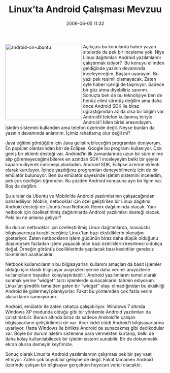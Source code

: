 ﻿---
layout: post
title: Linux&#8217;ta Android &#199;al&#305;&#351;mas&#305; Mevzuu
date: 2009-06-05 11:32
comments: true
categories: []
---
<p><img style="border-bottom: 0px; border-left: 0px; margin: 0px 5px 5px 0px; display: inline; border-top: 0px; border-right: 0px" title="android-on-ubuntu" border="0" alt="android-on-ubuntu" align="left" src="http://onurbaykal.com.tr/wp-content/uploads/2009/06/androidonubuntu.jpg" width="240" height="240" /> Açıkçası bu konularda haber yazan sitelerde de pek bir inceleme yok. Niye Linux dağıtımları Android yazılımlarını çalıştırmak istiyor?&#160; Bu konuyu elimden geldiğinde yazının devamında inceleyeceğim. Baştan uyarayım. Bu yazı pek resimli olamayacak. Zaten öyle haber içeriği de taşımıyor. Sadece bir göz atma diyebiliriz sanırım. Sonuçta ben de bu teknolojiye ben de henüz elimi sürmüş değilim ama daha önce Android SDK ile biraz uğraştığımdan az da olsa bir bilgim var. Androidli telefon kullanmış biriyle Android’i bilen birisi arasındayım. İşletim sistemini kullandım ama telefon üzerinde değil. Neyse bunları da yazının devamında anlatırım. İçimiz rahatlamış olur değil mi?</p> <!--more-->  <p>Java eğitimi gördüğüm için Java geliştirebileceğim programları deniyorum. En popüler olanlarından biri de Eclipse. Google bu programı kullanıyor. Çok geniş bir eklenti desteği var. Android’in ilk zamanlarında uzun bir süre elime alıp göremeyeceğimi bilerek en azından SDK’i inceleyeyim belki bir şeyler kaparım diyerek indirmeyi planladım. Android SDK, Eclipse üzerine eklenti olarak kuruluyor. İçinde yazdığınız programları deneyebilmeniz için de bir emülatör bulunuyor. Ben bu emülatör sayesinde işletim sistemini inceledim, pek çok özelliğini öğrendim. Bu yüzden Android konusuna ayrı bir ilgim var. Boş da değilim.</p>  <p>Şu sıralar da Ubuntu ve Moblin’de Android yazılımlarının çalışacağından bahsediliyor. Moblin, netbooklar için özel geliştirilen bir Linux dağıtımı. Android desteği de Ubuntu’nun Netbook Remix dağıtımında olacak. Yani netbook için özelleştirilmiş dağıtımlarda Android yazılımları desteği olacak. Peki bu ne anlama geliyor?</p>  <p>Bu durum netbooklar için özelleştirilmiş Linux dağıtımlarda, masaüstü bilgisayarınıza kurabileceğiniz Linux’tan bazı eksikliklerin olacağını gösteriyor. Zaten netbookların işlem gücünün biraz daha düşük olduğunu düşünürsek fazladan işlem yapacak olan bazı özelliklerin kesilmesi oldukça doğal. Örneğin görünüş özelliklerinde yapılacak bazı kesintiler gereksiz tüketimleri azaltacaktır.</p>  <p>Netbook kullanıcılarının bu bilgisayarları kullanım amaçları da basit işlemler olduğu için klasik bilgisayar arayüzleri yerine daha verimli arayüzlerle kullanıcıların hayatları kolaylaştırılabilir. Android yazılımlarını temel olarak sunmak yerine “widget” tarzı işlemlerde sunacaklarını tahmin ediyorum. Linux’un şimdilik temelden gelen bir “widget” olayı olmadığından bu eksikliği Android ile gidermeyi planlıyorlar. Fakat bu yöntemden çok fazla verim alacaklarını sanmıyorum.</p>  <p>Android, emülatör ile zaten rahatça çalışabiliyor. Windows 7 altında Windows XP modunda olduğu gibi bir yöntemle Android yazılımları da çalıştırılabilir. Bunun altında biraz da sadece Android’le çalışan bilgisayarların geliştirilmesi de var. Acer ciddi ciddi Android’i bilgisayarlarına uyarlıyor. Hatta Windows ile birlikte Android de sunacakmış gibi dedikodular var. Böyle bir durum işletim sistemine para vermekten kurtarıp, belki de daha kolay kullanılabilecek bir işletim sistemi sunabilir. Bir de dokunmatik ekran olursa demeyin keyfimize.</p>  <p>Sonuç olarak Linux’ta Android yazılımlarının çalışması pek bir şey vaat etmiyor. Zaten çok büyük bir gelişme de değil. Fakat tamamen Android üzerinde çalışan bir bilgisayar gerçekten heyecan verici olacaktır.</p>
